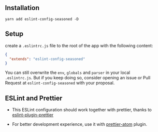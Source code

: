 ## Installation

`yarn add eslint-config-seasoned -D`

## Setup

create a `.eslintrc.js` file to the root of the app with the following content:

```json
{
  "extends": "eslint-config-seasoned"
}
```

You can still overwrite the `env`, `globals` and `parser` in your local
`.eslintrc.js`. But if you keep doing so, consider opening an issue or Pull Request
at `eslint-config-seasoned` with your proposal.

## ESLint and Prettier

- This ESLint configuration should work together with prettier, thanks to [eslint-plugin-prettier](prettier.io/docs/en/eslint.html#use-eslint-to-run-prettier)

- For better development experience, use it with [prettier-atom](https://github.com/prettier/prettier-atom) plugin.
